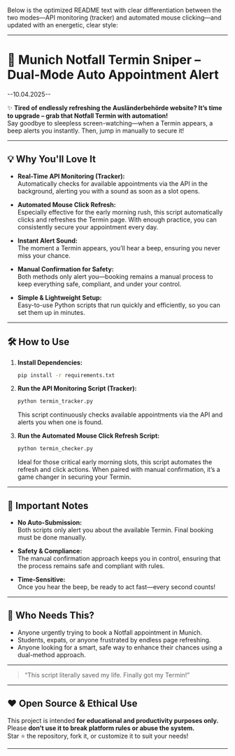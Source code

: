 Below is the optimized README text with clear differentiation between the two modes—API monitoring (tracker) and automated mouse clicking—and updated with an energetic, clear style:

---

# 🚨 Munich Notfall Termin Sniper – Dual-Mode Auto Appointment Alert

--10.04.2025--

✨ **Tired of endlessly refreshing the Ausländerbehörde website? It’s time to upgrade – grab that Notfall Termin with automation!**  
Say goodbye to sleepless screen-watching—when a Termin appears, a beep alerts you instantly. Then, jump in manually to secure it!

---

## 💡 Why You'll Love It

- **Real-Time API Monitoring (Tracker):**  
  Automatically checks for available appointments via the API in the background, alerting you with a sound as soon as a slot opens.

- **Automated Mouse Click Refresh:**  
  Especially effective for the early morning rush, this script automatically clicks and refreshes the Termin page. With enough practice, you can consistently secure your appointment every day.

- **Instant Alert Sound:**  
  The moment a Termin appears, you’ll hear a beep, ensuring you never miss your chance.

- **Manual Confirmation for Safety:**  
  Both methods only alert you—booking remains a manual process to keep everything safe, compliant, and under your control.

- **Simple & Lightweight Setup:**  
  Easy-to-use Python scripts that run quickly and efficiently, so you can set them up in minutes.

---

## 🛠️ How to Use

1. **Install Dependencies:**  
   ```bash
   pip install -r requirements.txt
   ```

2. **Run the API Monitoring Script (Tracker):**  
   ```bash
   python termin_tracker.py
   ```  
   This script continuously checks available appointments via the API and alerts you when one is found.

3. **Run the Automated Mouse Click Refresh Script:**  
   ```bash
   python termin_checker.py
   ```  
   Ideal for those critical early morning slots, this script automates the refresh and click actions. When paired with manual confirmation, it’s a game changer in securing your Termin.

---

## 📌 Important Notes

- **No Auto-Submission:**  
  Both scripts only alert you about the available Termin. Final booking must be done manually.

- **Safety & Compliance:**  
  The manual confirmation approach keeps you in control, ensuring that the process remains safe and compliant with rules.

- **Time-Sensitive:**  
  Once you hear the beep, be ready to act fast—every second counts!

---

## 👀 Who Needs This?

- Anyone urgently trying to book a Notfall appointment in Munich.
- Students, expats, or anyone frustrated by endless page refreshing.
- Anyone looking for a smart, safe way to enhance their chances using a dual-method approach.

---

> “This script literally saved my life. Finally got my Termin!”  

---

## ❤️ Open Source & Ethical Use

This project is intended **for educational and productivity purposes only.**  
Please **don’t use it to break platform rules or abuse the system.**  
Star ⭐ the repository, fork it, or customize it to suit your needs!

---
